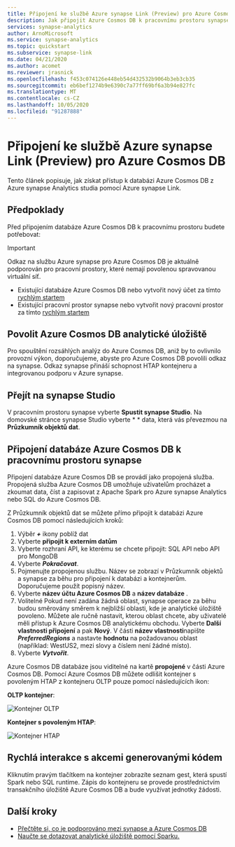 ```yaml
---
title: Připojení ke službě Azure synapse Link (Preview) pro Azure Cosmos DB
description: Jak připojit Azure Cosmos DB k pracovnímu prostoru synapse pomocí Azure synapse Link
services: synapse-analytics
author: ArnoMicrosoft
ms.service: synapse-analytics
ms.topic: quickstart
ms.subservice: synapse-link
ms.date: 04/21/2020
ms.author: acomet
ms.reviewer: jrasnick
ms.openlocfilehash: f453c074126e448eb54d432532b9064b3eb3cb35
ms.sourcegitcommit: eb6bef1274b9e6390c7a77ff69bf6a3b94e827fc
ms.translationtype: MT
ms.contentlocale: cs-CZ
ms.lasthandoff: 10/05/2020
ms.locfileid: "91287888"
---
```

# <a name="connect-to-azure-synapse-link-preview-for-azure-cosmos-db"></a>Připojení ke službě Azure synapse Link (Preview) pro Azure Cosmos DB

Tento článek popisuje, jak získat přístup k databázi Azure Cosmos DB z Azure synapse Analytics studia pomocí Azure synapse Link.

## <a name="prerequisites"></a>Předpoklady

Před připojením databáze Azure Cosmos DB k pracovnímu prostoru budete potřebovat:

> [!IMPORTANT]
> Odkaz na službu Azure synapse pro Azure Cosmos DB je aktuálně podporován pro pracovní prostory, které nemají povolenou spravovanou virtuální síť. 

* Existující databáze Azure Cosmos DB nebo vytvořit nový účet za tímto [rychlým startem](https://docs.microsoft.com/azure/cosmos-db/how-to-manage-database-account)
* Existující pracovní prostor synapse nebo vytvořit nový pracovní prostor za tímto [rychlým startem](https://docs.microsoft.com/azure/synapse-analytics/quickstart-create-workspace) 

## <a name="enable-azure-cosmos-db-analytical-store"></a>Povolit Azure Cosmos DB analytické úložiště

Pro spouštění rozsáhlých analýz do Azure Cosmos DB, aniž by to ovlivnilo provozní výkon, doporučujeme, abyste pro Azure Cosmos DB povolili odkaz na synapse. Odkaz synapse přináší schopnost HTAP kontejneru a integrovanou podporu v Azure synapse.

## <a name="navigate-to-synapse-studio"></a>Přejít na synapse Studio

V pracovním prostoru synapse vyberte **Spustit synapse Studio**. Na domovské stránce synapse Studio vyberte * * data, která vás převezmou na **Průzkumník objektů dat**.

## <a name="connect-an-azure-cosmos-db-database-to-a-synapse-workspace"></a>Připojení databáze Azure Cosmos DB k pracovnímu prostoru synapse

Připojení databáze Azure Cosmos DB se provádí jako propojená služba. Propojená služba Azure Cosmos DB umožňuje uživatelům procházet a zkoumat data, číst a zapisovat z Apache Spark pro Azure synapse Analytics nebo SQL do Azure Cosmos DB.

Z Průzkumník objektů dat se můžete přímo připojit k databázi Azure Cosmos DB pomocí následujících kroků:

1. Výběr ***+*** ikony poblíž dat
2. Vyberte **připojit k externím datům**
3. Vyberte rozhraní API, ke kterému se chcete připojit: SQL API nebo API pro MongoDB
4. Vyberte ***Pokračovat***.
5. Pojmenujte propojenou službu. Název se zobrazí v Průzkumník objektů a synapse za běhu pro připojení k databázi a kontejnerům. Doporučujeme použít popisný název.
6. Vyberte **název účtu Azure Cosmos DB** a **název databáze** .
7. Volitelné Pokud není zadána žádná oblast, synapse operace za běhu budou směrovány směrem k nejbližší oblasti, kde je analytické úložiště povoleno. Můžete ale ručně nastavit, kterou oblast chcete, aby uživatelé měli přístup k Azure Cosmos DB analytickému obchodu. Vyberte **Další vlastnosti připojení** a pak **Nový**. V části **název vlastnosti**napište ***PreferredRegions*** a nastavte **hodnotu** na požadovanou oblast (například: WestUS2, mezi slovy a číslem není žádné místo).
8. Vyberte ***Vytvořit***.

Azure Cosmos DB databáze jsou viditelné na kartě **propojené** v části Azure Cosmos DB. Pomocí Azure Cosmos DB můžete odlišit kontejner s povoleným HTAP z kontejneru OLTP pouze pomocí následujících ikon:

**OLTP kontejner**:

![Kontejner OLTP](../media/quickstart-connect-synapse-link-cosmosdb/oltp-container.png)

**Kontejner s povoleným HTAP**:

![Kontejner HTAP](../media/quickstart-connect-synapse-link-cosmosdb/htap-container.png)

## <a name="quickly-interact-with-code-generated-actions"></a>Rychlá interakce s akcemi generovanými kódem

Kliknutím pravým tlačítkem na kontejner zobrazíte seznam gest, která spustí Spark nebo SQL runtime. Zápis do kontejneru se provede prostřednictvím transakčního úložiště Azure Cosmos DB a bude využívat jednotky žádosti.  

## <a name="next-steps"></a>Další kroky

* [Přečtěte si, co je podporováno mezi synapse a Azure Cosmos DB](./concept-synapse-link-cosmos-db-support.md)
* [Naučte se dotazovat analytické úložiště pomocí Sparku.](./how-to-query-analytical-store-spark.md)